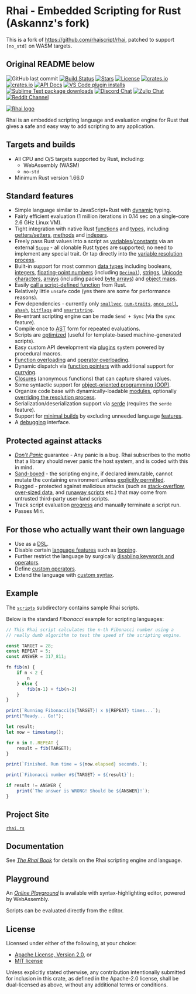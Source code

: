 Rhai - Embedded Scripting for Rust (Askannz's fork)
==================================

This is a fork of https://github.com/rhaiscript/rhai, patched to support `[no_std]` on WASM targets.

Original README below
------------------

![GitHub last commit](https://img.shields.io/github/last-commit/rhaiscript/rhai?logo=github)
[![Build Status](https://github.com/rhaiscript/rhai/workflows/Build/badge.svg)](https://github.com/rhaiscript/rhai/actions)
[![Stars](https://img.shields.io/github/stars/rhaiscript/rhai?logo=github)](https://github.com/rhaiscript/rhai)
[![License](https://img.shields.io/crates/l/rhai)](https://github.com/license/rhaiscript/rhai)
[![crates.io](https://img.shields.io/crates/v/rhai?logo=rust)](https://crates.io/crates/rhai/)
[![crates.io](https://img.shields.io/crates/d/rhai?logo=rust)](https://crates.io/crates/rhai/)
[![API Docs](https://docs.rs/rhai/badge.svg?logo=docs-rs)](https://docs.rs/rhai/)
[![VS Code plugin installs](https://img.shields.io/visual-studio-marketplace/i/rhaiscript.vscode-rhai?logo=visual-studio-code&label=vs%20code)](https://marketplace.visualstudio.com/items?itemName=rhaiscript.vscode-rhai)
[![Sublime Text package downloads](https://img.shields.io/packagecontrol/dt/Rhai.svg?logo=sublime-text&label=sublime%20text)](https://packagecontrol.io/packages/Rhai)
[![Discord Chat](https://img.shields.io/discord/767611025456889857.svg?logo=discord&label=discord)](https://discord.gg/HquqbYFcZ9)
[![Zulip Chat](https://img.shields.io/badge/zulip-join_chat-brightgreen.svg?logo=zulip)](https://rhaiscript.zulipchat.com)
[![Reddit Channel](https://img.shields.io/reddit/subreddit-subscribers/Rhai?logo=reddit&label=reddit)](https://www.reddit.com/r/Rhai)

[![Rhai logo](https://rhai.rs/book/images/logo/rhai-banner-transparent-colour.svg)](https://rhai.rs)

Rhai is an embedded scripting language and evaluation engine for Rust that gives a safe and easy way
to add scripting to any application.


Targets and builds
------------------

* All CPU and O/S targets supported by Rust, including:
  * WebAssembly (WASM)
  * `no-std`
* Minimum Rust version 1.66.0


Standard features
-----------------

* Simple language similar to JavaScript+Rust with [dynamic](https://rhai.rs/book/language/dynamic.html) typing.
* Fairly efficient evaluation (1 million iterations in 0.14 sec on a single-core 2.6 GHz Linux VM).
* Tight integration with native Rust [functions](https://rhai.rs/book/rust/functions.html) and [types](https://rhai.rs/book/rust/custom-types.html), including [getters/setters](https://rhai.rs/book/rust/getters-setters.html), [methods](https://rhai.rs/book/rust/methods.html) and [indexers](https://rhai.rs/book/rust/indexers.html).
* Freely pass Rust values into a script as [variables](https://rhai.rs/book/language/variables.html)/[constants](https://rhai.rs/book/language/constants.html) via an external [`Scope`](https://rhai.rs/book/engine/scope.html) - all clonable Rust types are supported; no need to implement any special trait. Or tap directly into the [variable resolution process](https://rhai.rs/book/engine/var.html).
* Built-in support for most common [data types](https://rhai.rs/book/language/values-and-types.html) including booleans, [integers](https://rhai.rs/book/language/numbers.html), [floating-point numbers](https://rhai.rs/book/language/numbers.html) (including [`Decimal`](https://crates.io/crates/rust_decimal)), [strings](https://rhai.rs/book/language/strings-chars.html), [Unicode characters](https://rhai.rs/book/language/strings-chars.html), [arrays](https://rhai.rs/book/language/arrays.html) (including packed [byte arrays](https://rhai.rs/book/language/blobs.html)) and [object maps](https://rhai.rs/book/language/object-maps.html).
* Easily [call a script-defined function](https://rhai.rs/book/engine/call-fn.html) from Rust.
* Relatively little `unsafe` code (yes there are some for performance reasons).
* Few dependencies - currently only [`smallvec`](https://crates.io/crates/smallvec), [`num-traits`](https://crates.io/crates/num-traits), [`once_cell`](https://crates.io/crates/once_cell), [`ahash`](https://crates.io/crates/ahash), [`bitflags`](https://crates.io/crates/bitflags) and [`smartstring`](https://crates.io/crates/smartstring).
* Re-entrant scripting engine can be made `Send + Sync` (via the `sync` feature).
* Compile once to [AST](https://rhai.rs/book/engine/compile.html) form for repeated evaluations.
* Scripts are [optimized](https://rhai.rs/book/engine/optimize) (useful for template-based machine-generated scripts).
* Easy custom API development via [plugins](https://rhai.rs/book/plugins) system powered by procedural macros.
* [Function overloading](https://rhai.rs/book/language/overload.html) and [operator overloading](https://rhai.rs/book/rust/operators.html).
* Dynamic dispatch via [function pointers](https://rhai.rs/book/language/fn-ptr.html) with additional support for [currying](https://rhai.rs/book/language/fn-curry.html).
* [Closures](https://rhai.rs/book/language/fn-closure.html) (anonymous functions) that can capture shared values.
* Some syntactic support for [object-oriented programming (OOP)](https://rhai.rs/book/patterns/oop.html).
* Organize code base with dynamically-loadable [modules](https://rhai.rs/book/language/modules), optionally [overriding the resolution process](https://rhai.rs/book/rust/modules/resolvers.html).
* Serialization/deserialization support via [serde](https://crates.io/crates/serde) (requires the `serde` feature).
* Support for [minimal builds](https://rhai.rs/book/start/builds/minimal.html) by excluding unneeded language [features](https://rhai.rs/book/start/features.html).
* A [debugging](https://rhai.rs/book/engine/debugging) interface.


Protected against attacks
-------------------------

* [_Don't Panic_](https://rhai.rs/book/safety/index.html#dont-panic-guarantee--any-panic-is-a-bug) guarantee - Any panic is a bug. Rhai subscribes to the motto that a library should never panic the host system, and is coded with this in mind.
* [Sand-boxed](https://rhai.rs/book/safety/sandbox.html) - the scripting engine, if declared immutable, cannot mutate the containing environment unless [explicitly permitted](https://rhai.rs/book/patterns/control.html).
* Rugged - protected against malicious attacks (such as [stack-overflow](https://rhai.rs/book/safety/max-call-stack.html), [over-sized data](https://rhai.rs/book/safety/max-string-size.html), and [runaway scripts](https://rhai.rs/book/safety/max-operations.html) etc.) that may come from untrusted third-party user-land scripts.
* Track script evaluation [progress](https://rhai.rs/book/safety/progress.html) and manually terminate a script run.
* Passes Miri.


For those who actually want their own language
----------------------------------------------

* Use as a [DSL](https://rhai.rs/book/engine/dsl.html).
* Disable certain [language features](https://rhai.rs/book/engine/options.html#language-features) such as [looping](https://rhai.rs/book/engine/disable-looping.html).
* Further restrict the language by surgically [disabling keywords and operators](https://rhai.rs/book/engine/disable-keywords.html).
* Define [custom operators](https://rhai.rs/book/engine/custom-op.html).
* Extend the language with [custom syntax](https://rhai.rs/book/engine/custom-syntax.html).


Example
-------

The [`scripts`](https://github.com/rhaiscript/rhai/tree/master/scripts) subdirectory contains sample Rhai scripts.

Below is the standard _Fibonacci_ example for scripting languages:

```ts
// This Rhai script calculates the n-th Fibonacci number using a
// really dumb algorithm to test the speed of the scripting engine.

const TARGET = 28;
const REPEAT = 5;
const ANSWER = 317_811;

fn fib(n) {
    if n < 2 {
        n
    } else {
        fib(n-1) + fib(n-2)
    }
}

print(`Running Fibonacci(${TARGET}) x ${REPEAT} times...`);
print("Ready... Go!");

let result;
let now = timestamp();

for n in 0..REPEAT {
    result = fib(TARGET);
}

print(`Finished. Run time = ${now.elapsed} seconds.`);

print(`Fibonacci number #${TARGET} = ${result}`);

if result != ANSWER {
    print(`The answer is WRONG! Should be ${ANSWER}!`);
}
```

Project Site
------------

[`rhai.rs`](https://rhai.rs)


Documentation
-------------

See [_The Rhai Book_](https://rhai.rs/book) for details on the Rhai scripting engine and language.


Playground
----------

An [_Online Playground_](https://rhai.rs/playground) is available with syntax-highlighting editor,
powered by WebAssembly.

Scripts can be evaluated directly from the editor.


License
-------

Licensed under either of the following, at your choice:

* [Apache License, Version 2.0](https://github.com/rhaiscript/rhai/blob/master/LICENSE-APACHE.txt), or
* [MIT license](https://github.com/rhaiscript/rhai/blob/master/LICENSE-MIT.txt)

Unless explicitly stated otherwise, any contribution intentionally submitted
for inclusion in this crate, as defined in the Apache-2.0 license, shall
be dual-licensed as above, without any additional terms or conditions.
